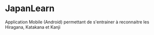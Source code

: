 # JapanLearn
Application Mobile (Android) permettant de s'entrainer à reconnaitre les Hiragana, Katakana et Kanji
